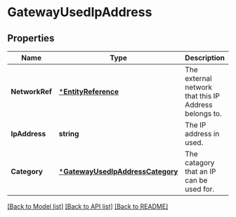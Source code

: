 # GatewayUsedIpAddress

## Properties
Name | Type | Description | Notes
------------ | ------------- | ------------- | -------------
**NetworkRef** | [***EntityReference**](EntityReference.md) | The external network that this IP Address belongs to. | [optional] [default to null]
**IpAddress** | **string** | The IP address in used. | [optional] [default to null]
**Category** | [***GatewayUsedIpAddressCategory**](GatewayUsedIpAddressCategory.md) | The catagory that an IP can be used for. | [optional] [default to null]

[[Back to Model list]](../README.md#documentation-for-models) [[Back to API list]](../README.md#documentation-for-api-endpoints) [[Back to README]](../README.md)


